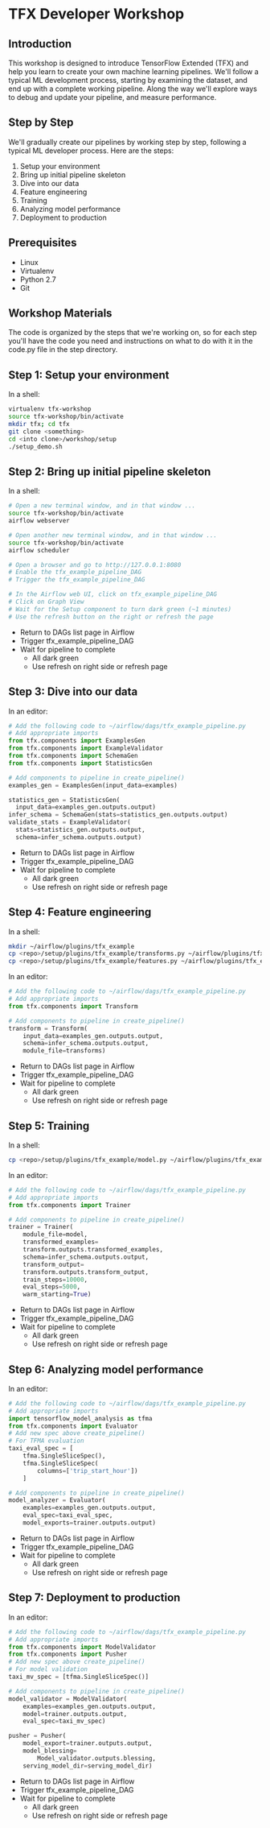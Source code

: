 # TFX Developer Workshop

## Introduction

This workshop is designed to introduce TensorFlow Extended (TFX)
and help you learn to create your own machine learning
pipelines.  We'll follow a typical ML development process,
starting by examining the dataset, and end up with a complete
working pipeline.  Along the way we'll explore ways to debug
and update your pipeline, and measure performance.

## Step by Step

We'll gradually create our pipelines by working step by step,
following a typical ML developer process.  Here are the steps:

1. Setup your environment
1. Bring up initial pipeline skeleton
1. Dive into our data
1. Feature engineering
1. Training
1. Analyzing model performance
1. Deployment to production

## Prerequisites

* Linux
* Virtualenv
* Python 2.7
* Git

## Workshop Materials

The code is organized by the steps that we're working on, so
for each step you'll have the code you need and instructions
on what to do with it in the code.py file in the step directory.

## Step 1: Setup your environment

In a shell:

```bash
virtualenv tfx-workshop
source tfx-workshop/bin/activate
mkdir tfx; cd tfx
git clone <something>
cd <into clone>/workshop/setup
./setup_demo.sh
```

## Step 2: Bring up initial pipeline skeleton

In a shell:

```bash
# Open a new terminal window, and in that window ...
source tfx-workshop/bin/activate
airflow webserver

# Open another new terminal window, and in that window ...
source tfx-workshop/bin/activate
airflow scheduler

# Open a browser and go to http://127.0.0.1:8080
# Enable the tfx_example_pipeline_DAG
# Trigger the tfx_example_pipeline_DAG

# In the Airflow web UI, click on tfx_example_pipeline_DAG
# Click on Graph View
# Wait for the Setup component to turn dark green (~1 minutes)
# Use the refresh button on the right or refresh the page
```

* Return to DAGs list page in Airflow
* Trigger tfx_example_pipeline_DAG
* Wait for pipeline to complete
  * All dark green
  * Use refresh on right side or refresh page

## Step 3: Dive into our data

In an editor:

```python
# Add the following code to ~/airflow/dags/tfx_example_pipeline.py
# Add appropriate imports
from tfx.components import ExamplesGen
from tfx.components import ExampleValidator
from tfx.components import SchemaGen
from tfx.components import StatisticsGen

# Add components to pipeline in create_pipeline()
examples_gen = ExamplesGen(input_data=examples)

statistics_gen = StatisticsGen(
  input_data=examples_gen.outputs.output)
infer_schema = SchemaGen(stats=statistics_gen.outputs.output)
validate_stats = ExampleValidator(
  stats=statistics_gen.outputs.output,
  schema=infer_schema.outputs.output)
```

* Return to DAGs list page in Airflow
* Trigger tfx_example_pipeline_DAG
* Wait for pipeline to complete
  * All dark green
  * Use refresh on right side or refresh page

## Step 4: Feature engineering

In a shell:

```bash
mkdir ~/airflow/plugins/tfx_example
cp <repo>/setup/plugins/tfx_example/transforms.py ~/airflow/plugins/tfx_example
cp <repo>/setup/plugins/tfx_example/features.py ~/airflow/plugins/tfx_example
```

In an editor:

```python
# Add the following code to ~/airflow/dags/tfx_example_pipeline.py
# Add appropriate imports
from tfx.components import Transform

# Add components to pipeline in create_pipeline()
transform = Transform(
    input_data=examples_gen.outputs.output,
    schema=infer_schema.outputs.output,
    module_file=transforms)
```

* Return to DAGs list page in Airflow
* Trigger tfx_example_pipeline_DAG
* Wait for pipeline to complete
  * All dark green
  * Use refresh on right side or refresh page

## Step 5: Training

In a shell:

```bash
cp <repo>/setup/plugins/tfx_example/model.py ~/airflow/plugins/tfx_example
```

In an editor:

```python
# Add the following code to ~/airflow/dags/tfx_example_pipeline.py
# Add appropriate imports
from tfx.components import Trainer

# Add components to pipeline in create_pipeline()
trainer = Trainer(
    module_file=model,
    transformed_examples=
    transform.outputs.transformed_examples,
    schema=infer_schema.outputs.output,
    transform_output=
    transform.outputs.transform_output,
    train_steps=10000,
    eval_steps=5000,
    warm_starting=True)
```

* Return to DAGs list page in Airflow
* Trigger tfx_example_pipeline_DAG
* Wait for pipeline to complete
  * All dark green
  * Use refresh on right side or refresh page

## Step 6: Analyzing model performance

In an editor:

```python
# Add the following code to ~/airflow/dags/tfx_example_pipeline.py
# Add appropriate imports
import tensorflow_model_analysis as tfma
from tfx.components import Evaluator
# Add new spec above create_pipeline()
# For TFMA evaluation
taxi_eval_spec = [
    tfma.SingleSliceSpec(),
    tfma.SingleSliceSpec(
        columns=['trip_start_hour'])
    ]

# Add components to pipeline in create_pipeline()
model_analyzer = Evaluator(
    examples=examples_gen.outputs.output,
    eval_spec=taxi_eval_spec,
    model_exports=trainer.outputs.output)
```

* Return to DAGs list page in Airflow
* Trigger tfx_example_pipeline_DAG
* Wait for pipeline to complete
  * All dark green
  * Use refresh on right side or refresh page

## Step 7: Deployment to production

In an editor:

```python
# Add the following code to ~/airflow/dags/tfx_example_pipeline.py
# Add appropriate imports
from tfx.components import ModelValidator
from tfx.components import Pusher
# Add new spec above create_pipeline()
# For model validation
taxi_mv_spec = [tfma.SingleSliceSpec()]

# Add components to pipeline in create_pipeline()
model_validator = ModelValidator(
    examples=examples_gen.outputs.output,
    model=trainer.outputs.output,
    eval_spec=taxi_mv_spec)

pusher = Pusher(   
    model_export=trainer.outputs.output,
    model_blessing=
        Model_validator.outputs.blessing,
    serving_model_dir=serving_model_dir)
```

* Return to DAGs list page in Airflow
* Trigger tfx_example_pipeline_DAG
* Wait for pipeline to complete
  * All dark green
  * Use refresh on right side or refresh page